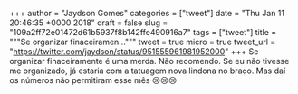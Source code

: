 
+++
author = "Jaydson Gomes"
categories = ["tweet"]
date = "Thu Jan 11 20:46:35 +0000 2018"
draft = false
slug = "109a2ff72e01472d61b5937f8b142ffe490916a7"
tags = ["tweet"]
title = """Se organizar finaceiramen..."""
tweet = true
micro = true
tweet_url = "https://twitter.com/jaydson/status/951555961981952000"
+++
Se organizar finaceiramente é uma merda. Não recomendo.
Se eu não tivesse me organizado, já estaria com a tatuagem nova lindona no braço. Mas daí os números não permitiram esse mês 😢😢😢
